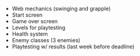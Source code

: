 - Web mechanics (swinging and grapple)
- Start screen
- Game over screen
- Levels for playtesting
- Health system
- Enemy classes (3 enemies)
- Playtesting w/ results (last week before deadline)
